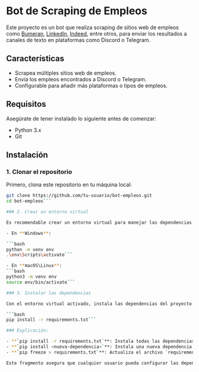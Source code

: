 # Bot de Scraping de Empleos

Este proyecto es un bot que realiza scraping de sitios web de empleos como [Bumeran](https://www.bumeran.com.pe), [LinkedIn](https://www.linkedin.com), [Indeed](https://www.indeed.com), entre otros, para enviar los resultados a canales de texto en plataformas como Discord o Telegram.

## Características

- Scrapea múltiples sitios web de empleos.
- Envía los empleos encontrados a Discord o Telegram.
- Configurable para añadir más plataformas o tipos de empleos.

## Requisitos

Asegúrate de tener instalado lo siguiente antes de comenzar:

- Python 3.x
- Git

## Instalación

### 1. Clonar el repositorio

Primero, clona este repositorio en tu máquina local:

```bash
git clone https://github.com/tu-usuario/bot-empleos.git
cd bot-empleos```

### 2. Crear un entorno virtual

Es recomendable crear un entorno virtual para manejar las dependencias del proyecto sin interferir con otros proyectos en tu sistema.

- En **Windows**:

```bash
python -m venv env
.\env\Scripts\activate```

- En **macOS\Linux**:
```bash
python3 -m venv env
source env/bin/activate```

### 3. Instalar las dependencias

Con el entorno virtual activado, instala las dependencias del proyecto utilizando el archivo `requirements.txt`:

```bash
pip install -r requirements.txt```

### Explicación:

- **`pip install -r requirements.txt`**: Instala todas las dependencias listadas en `requirements.txt`.
- **`pip install <nueva-dependencia>`**: Instala una nueva dependencia específica (reemplaza `<nueva-dependencia>` con el nombre de la biblioteca).
- **`pip freeze > requirements.txt`**: Actualiza el archivo `requirements.txt` con las versiones exactas de todas las bibliotecas instaladas en el entorno virtual.

Este fragmento asegura que cualquier usuario pueda configurar las dependencias necesarias para ejecutar el proyecto correctamente.
